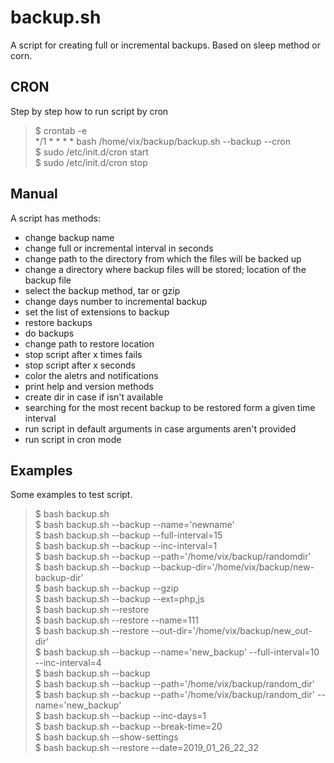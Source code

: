 # backup.sh
A script for creating full or incremental backups. Based on sleep method or corn.

## CRON
Step by step how to run script by cron

> $ crontab -e<br />
> */1 * * * * bash /home/vix/backup/backup.sh --backup --cron<br />
> $ sudo /etc/init.d/cron start<br />
> $ sudo /etc/init.d/cron stop<br />

## Manual
A script has methods:
- change backup name
- change full or incremental interval in seconds
- change path to the directory from which the files will be backed up
- change a directory where backup files will be stored; location of the backup file
- select the backup method, tar or gzip
- change days number to incremental backup
- set the list of extensions to backup
- restore backups
- do backups
- change path to restore location
- stop script after x times fails
- stop script after x seconds
- color the aletrs and notifications
- print help and version methods
- create dir in case if isn't available
- searching for the most recent backup to be restored form a given time interval
- run script in default arguments in case arguments aren't provided
- run script in cron mode

## Examples
Some examples to test script.
> $ bash backup.sh<br />
> $ bash backup.sh --backup --name='newname'<br />
> $ bash backup.sh --backup --full-interval=15<br />
> $ bash backup.sh --backup --inc-interval=1<br />
> $ bash backup.sh --backup --path='/home/vix/backup/randomdir'<br />
> $ bash backup.sh --backup --backup-dir='/home/vix/backup/new-backup-dir'<br />
> $ bash backup.sh --backup --gzip<br />
> $ bash backup.sh --backup --ext=php,js<br />
> $ bash backup.sh --restore<br />
> $ bash backup.sh --restore --name=111<br />
> $ bash backup.sh --restore --out-dir='/home/vix/backup/new_out-dir'<br />
> $ bash backup.sh --backup --name='new_backup' --full-interval=10 --inc-interval=4<br />
> $ bash backup.sh --backup<br />
> $ bash backup.sh --backup --path='/home/vix/backup/random_dir'<br />
> $ bash backup.sh --backup --path='/home/vix/backup/random_dir' --name='new_backup'<br />
> $ bash backup.sh --backup --inc-days=1<br />
> $ bash backup.sh --backup --break-time=20<br />
> $ bash backup.sh --show-settings<br />
> $ bash backup.sh --restore --date=2019_01_26_22_32<br />
